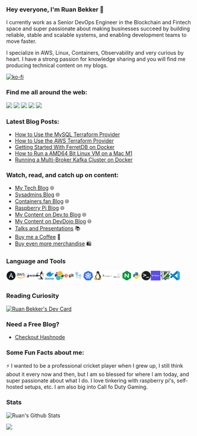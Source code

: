 

<!--
### Hi there 👋
**ruanbekker/ruanbekker** is a ✨ _special_ ✨ repository because its `README.md` (this file) appears on your GitHub profile.

Here are some ideas to get you started:

- 🔭 I’m currently working on ...
- 🌱 I’m currently learning ...
- 👯 I’m looking to collaborate on ...
- 🤔 I’m looking for help with ...
- 💬 Ask me about ...
- 📫 How to reach me: ...
- 😄 Pronouns: ...
- ⚡ Fun fact: ...
-->

### Hey everyone, I'm Ruan Bekker 👋

<!--
![](https://avatars.githubusercontent.com/u/567298?s=400&u=b80d391d69fc7c5c8949632ecf56eaa0e99bdb01&v=4)
-->

I currently work as a Senior DevOps Engineer in the Blockchain and Fintech space and super passionate about making businesses succeed by building reliable, stable and scalable systems, and enabling development teams to move faster. 

I specialize in AWS, Linux, Containers, Observability and very curious by heart. I have a strong passion for knowledge sharing and you will find me producing technical content on my blogs.

[![ko-fi](https://ko-fi.com/img/githubbutton_sm.svg)](https://ko-fi.com/A6423ZIQ)

### Find me all around the web:

<div>  	
  <a href="https://www.linkedin.com/in/ruanbekker/" target="_blank"><img src="https://img.shields.io/badge/-LinkedIn-%230077B5?style=for-the-badge&logo=linkedin&logoColor=white" target="_blank"></a> 
  <a href="https://twitter.com/ruanbekker/" target="_blank"><img src="https://img.shields.io/badge/-Twitter-%230077B5?style=for-the-badge&logo=twitter&logoColor=white" target="_blank"></a> 
  <a href="https://ruan.dev" target="_blank"><img src="https://img.shields.io/badge/-Website-%230077B5?style=for-the-badge&logo=hugo&logoColor=white" target="_blank"></a> 
  <a href="https://githubmemory.com/@ruanbekker" target="_blank"><img src="https://img.shields.io/badge/-GHMemory-%230077B5?style=for-the-badge&logo=github&logoColor=white" target="_blank"></a> 
  <a href="https://ko-fi.com/A6423ZIQ" target="_blank"><img src="https://img.shields.io/badge/-Support%20Me-%230077B5?style=for-the-badge&logo=kofi&logoColor=white" target="_blank"></a> 
</div>

### Latest Blog Posts:
<!-- BLOG-POST-LIST:START -->
- [How to Use the MySQL Terraform Provider](https://blog.ruanbekker.com/blog/2023/07/15/how-to-use-the-mysql-terraform-provider/)
- [How to Use the AWS Terraform Provider](https://blog.ruanbekker.com/blog/2023/07/15/how-to-use-the-aws-terraform-provider/)
- [Getting Started With FerretDB on Docker](https://blog.ruanbekker.com/blog/2023/06/14/getting-started-with-ferretdb-on-docker/)
- [How to Run a AMD64 Bit Linux VM on a Mac M1](https://blog.ruanbekker.com/blog/2023/05/26/how-to-run-a-amd64-bit-linux-vm-on-a-mac-m1/)
- [Running a Multi-Broker Kafka Cluster on Docker](https://blog.ruanbekker.com/blog/2023/05/17/running-a-multi-broker-kafka-cluster-on-docker/)
<!-- BLOG-POST-LIST:END -->

### Watch, read, and catch up on content:
- [My Tech Blog](https://blog.ruanbekker.com) 🌐
- [Sysadmins Blog](https://sysadmins.co.za) 🌐
- [Containers.fan Blog](https://containers.fan) 🌐
- [Raspberry Pi Blog](https://blog.pistack.co.za) 🌐
- [My Content on Dev.to Blog](https://dev.to/ruanbekker) 🌐
- [My Content on DevDojo Blog](https://devdojo.com/ruanbekker) 🌐
- [Talks and Presentations](https://ruan.dev) :books:
- [Buy me a Coffee](https://https://www.buymeacoffee.com/ruanbekker) 🛒
- [Buy even more merchandise](https://www.redbubble.com/shop/ap/72782447?asc=u) 🛍️

### Language and Tools

<img align="left" alt="Ansible" width="26px" src="https://raw.githubusercontent.com/github/explore/main/topics/ansible/ansible.png" />
<img align="left" alt="AWS" width="26px" src="https://raw.githubusercontent.com/github/explore/main/topics/aws/aws.png" />
<img align="left" alt="Bash" width="26px" src="https://raw.githubusercontent.com/github/explore/main/topics/bash/bash.png" />
<img align="left" alt="Concourse-CI" width="26px" src="https://raw.githubusercontent.com/github/explore/main/topics/concourse-ci/concourse-ci.png" />
<img align="left" alt="Docker" width="26px" src="https://raw.githubusercontent.com/github/explore/main/topics/docker/docker.png" />
<img align="left" alt="Elasticsearch" width="26px" src="https://raw.githubusercontent.com/github/explore/main/topics/elasticsearch/elasticsearch.png" />
<img align="left" alt="Git" width="26px" src="https://raw.githubusercontent.com/github/explore/main/topics/git/git.png" />
<img align="left" alt="Github Actions" width="26px" src="https://raw.githubusercontent.com/github/explore/main/topics/actions/actions.png" />
<img align="left" alt="Kubernetes" width="26px" src="https://raw.githubusercontent.com/github/explore/main/topics/kubernetes/kubernetes.png" />

<img align="left" alt="Linux" width="26px" src="https://raw.githubusercontent.com/github/explore/main/topics/linux/linux.png" />
<img align="left" alt="MongoDB" width="26px" src="https://raw.githubusercontent.com/github/explore/main/topics/mongodb/mongodb.png" />
<img align="left" alt="MySQL" width="26px" src="https://raw.githubusercontent.com/github/explore/main/topics/mysql/mysql.png" />
<img align="left" alt="Nginx" width="26px" src="https://raw.githubusercontent.com/github/explore/main/topics/nginx/nginx.png" />
<img align="left" alt="Python" width="26px" src="https://raw.githubusercontent.com/github/explore/main/topics/python/python.png" />
<img align="left" alt="Terminal" width="26px" src="https://raw.githubusercontent.com/github/explore/main/topics/terminal/terminal.png" />
<img align="left" alt="Terraform" width="26px" src="https://raw.githubusercontent.com/github/explore/main/topics/terraform/terraform.png" />
<img align="left" alt="VIM" width="26px" src="https://raw.githubusercontent.com/github/explore/main/topics/vim/vim.png" />
<img align="left" alt="Visual Studio Code" width="26px" src="https://raw.githubusercontent.com/github/explore/main/topics/visual-studio-code/visual-studio-code.png" />

<br />
<br />

### Reading Curiosity

<a href="https://app.daily.dev/ruanbekker"><img src="https://api.daily.dev/devcards/3897cece9897436e8230fefb521a720e.png?r=ro7" width="400" alt="Ruan Bekker's Dev Card"/></a>

### Need a Free Blog?
- [Checkout Hashnode](https://hashnode.com/@ruanbekker/joinme)

### Some Fun Facts about me:

:zap: I wanted to be a professional cricket player when I grew up, I still think about it every now and then, but I am so blessed for where I am today, and super passionate about what I do. I love tinkering with raspberry pi's, self-hosted setups, etc. I am also big into Call fo Duty Gaming.

### Stats

![Ruan's Github Stats](https://github-readme-stats.vercel.app/api?username=ruanbekker&show_icons=true&theme=vue-dark)

![](https://komarev.com/ghpvc/?username=ruanbekker&style=flat-square)
